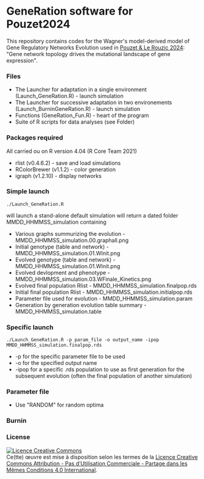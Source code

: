 # GeneRation software for Pouzet2024

This repository contains codes for the Wagner's model-derived model of Gene Regulatory Networks Evolution used in [Pouzet & Le Rouzic 2024](https://github.com/spouze/GeneRation_Pouzet2024/): "Gene network topology drives the mutational landscape of gene expression".

### Files
- The Launcher for adaptation in a single environment (Launch_GeneRation.R) - launch simulation
- The Launcher for successive adaptation in two environements (Launch_BurninGeneRation.R) - launch simulation
- Functions (GeneRation_Fun.R) - heart of the program
- Suite of R scripts for data analyses (see Folder)

### Packages required
All carried ou  on R version 4.04 (R Core Team 2021)
- rlist (v0.4.6.2) - save and load simulations
- RColorBrewer (v1.1.2) - color generation
- igraph (v1.2.10) - display networks

### Simple launch
```
./Launch_GeneRation.R
```
will launch a stand-alone default simulation
will return a dated folder MMDD_HHMMSS_simulation containing
- Various graphs summurizing the evolution         - MMDD_HHMMSS_simulation.00.graphall.png
- Initial genotype (table and network)             - MMDD_HHMMSS_simulation.01.WInit.png
- Evolved genotype (table and network)             - MMDD_HHMMSS_simulation.01.WInit.png
- Evolved devlopment and phenotype                 - MMDD_HHMMSS_simulation.03.WFinale_Kinetics.png
- Evolved final population Rlist                   - MMDD_HHMMSS_simulation.finalpop.rds
- Initial final population Rlist                   - MMDD_HHMMSS_simulation.initialpop.rds
- Parameter file used for evolution                - MMDD_HHMMSS_simulation.param
- Generation by generation evolution table summary - MMDD_HHMMSS_simulation.table

### Specific launch
```
./Launch_GeneRation.R -p param_file -o output_name -ipop MMDD_HHMMSS_simulation.finalpop.rds
```
- -p for the specific parameter file to be used
- -o for the specified output name
- -ipop for a specific .rds population to use as first generation for the subsequent evolution (often the final population of another simulation)

### Parameter file
- Use "RANDOM" for random optima

### Burnin

### License
<a rel="license" href="http://creativecommons.org/licenses/by-nc-sa/4.0/"><img alt="Licence Creative Commons" style="border-width:0" src="https://i.creativecommons.org/l/by-nc-sa/4.0/88x31.png" /></a><br />Ce(tte) œuvre est mise à disposition selon les termes de la <a rel="license" href="http://creativecommons.org/licenses/by-nc-sa/4.0/">Licence Creative Commons Attribution - Pas d’Utilisation Commerciale - Partage dans les Mêmes Conditions 4.0 International</a>.
